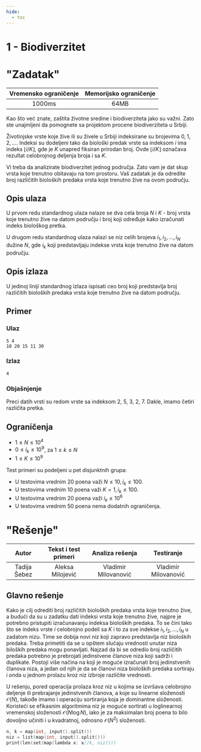 ```yaml
---
hide:
  - toc
---
```


# 1 - Biodiverzitet

#  "Zadatak"

| Vremensko ograničenje | Memorijsko ograničenje |
|:-:|:-:|
| 1000ms | 64MB |


Kao što već znate, zaštita životne sredine i biodiverziteta jako su važni. Zato ste unajmljeni da pomognete sa projektom procene biodiverziteta u Srbiji.

Životinjske vrste koje žive ili su živele u Srbiji indeksirane su brojevima $0, 1, 2, ...$. Indeksi su dodeljeni tako da biološki predak vrste sa indeksom $i$ ima indeks $\lfloor i/K\rfloor$, gde je $K$ unapred fiksiran prirodan broj. Ovde $\lfloor i/K\rfloor$ označava rezultat celobrojnog deljenja broja $i$ sa $K$.

Vi treba da analizirate biodiverzitet jednog područja. Zato vam je dat skup vrsta koje trenutno obitavaju na tom prostoru. Vaš zadatak je da odredite broj različitih bioloških predaka vrsta koje trenutno žive na ovom području.

## Opis ulaza
U prvom redu standardnog ulaza nalaze se dva cela broja $N$ i $K$ - broj vrsta koje trenutno žive na datom području i broj koji određuje kako izračunati indeks biološkog pretka.

U drugom redu standardnog ulaza nalazi se niz celih brojeva $i_1,  i_2, \ldots, i_N$ dužine $N$, gde $i_k$ koji predstavljaju indekse vrsta koje trenutno žive na datom području. 

## Opis izlaza
U jedinoj liniji standardnog izlaza ispisati ceo broj koji predstavlja broj različitih bioloških predaka vrsta koje trenutno žive na datom području. 

## Primer 
### Ulaz
```
5 4
10 20 15 11 30
```

### Izlaz
```
4
```

### Objašnjenje
Preci datih vrsti su redom vrste sa indeksom 2, 5, 3, 2, 7. Dakle, imamo četiri različita pretka.


## Ograničenja

- $1 \leq N \leq 10^4$
- $0 \leq i_k \leq 10^9$, za $1 \leq k \leq N$
- $1 \leq K \leq 10^9$

Test primeri su podeljeni u pet disjunktnih grupa:

- U testovima vrednim 20 poena važi $N \leq 10, i_k\leq 100$.
- U testovima vrednim 10 poena važi $K=1, i_k\leq 100$.
- U testovima vrednim 20 poena važi $i_k\leq 10^6$
- U testovima vrednim 50 poena nema dodatnih ograničenja.

#  "Rešenje"

| Autor | Tekst i test primeri | Analiza rеšenja | Testiranje |
|:-:|:-:|:-:|:-:|
| Tadija Šebez | Aleksa Milojević | Vladimir Milovanović | Vladimir Milovanović |

## Glavno rešenje
Kako je cilj odrediti broj različitih bioloških predaka vrsta koje trenutno žive, a budući da su u zadatku dati indeksi vrsta koje trenutno žive, najpre je potrebno pristupiti izračunavanju indeksa bioloških predaka. To se čini tako što se indeks vrste $i$ celobrojno podeli sa $K$ i to za sve indekse $i_1, i_2, \ldots, i_N$ u zadatom nizu. Time se dobija novi niz koji zapravo predstavlja niz bioloških predaka. Treba primetiti da se u opštem slučaju vrednosti unutar niza biloških predaka mogu ponavljati. Najzad da bi se odredio broj različitih predaka potrebno je prebrojati jedinstvene članove niza koji sadrži i duplikate. Postoji više načina na koji je moguće izračunati broj jedinstvenih članova niza, a jedan od njih je da se članovi niza bioloških predaka sortiraju i onda u jednom prolazu kroz niz izbroje različite vrednosti.

U rešenju, pored operacija prolaza kroz niz u kojima se izvršava celobrojno deljenje ili prebrajanje jedinstvenih članova, a koje su linearne složenosti $\mathcal{O}(N)$, takođe imamo i operaciju sortiranja koja je dominantne složenosti. Koristeći se efikasnim algoritmima niz je moguće sortirati u loglinearnoj vremenskoj složenosti $\mathcal{O}(N\log N)$, iako je za maksimalan broj poena to bilo dovoljno učiniti i u kvadratnoj, odnosno $\mathcal{O}(N^2)$ složenosti.

``` cpp title="01_biodiverzitet.cpp" linenums="1"
n, k = map(int, input().split())
niz = list(map(int, input().split()))
print(len(set(map(lambda x: x//k, niz))))

```
